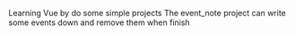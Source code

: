Learning Vue by do some simple projects
The event_note project can write some events down and remove them when finish
